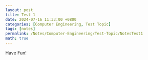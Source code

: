 ```yaml
---
layout: post
title: Test 1
date: 2024-07-16 11:33:00 +0800
categories: [Computer Engineering, Test Topic]
tags: [notes]
permalink: /Notes/Computer-Engineering/Test-Topic/NotesTest1
math: true
---
```


Have Fun!